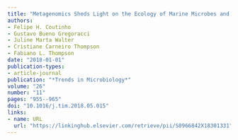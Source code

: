 ```yaml
---
title: "Metagenomics Sheds Light on the Ecology of Marine Microbes and Their Viruses"
authors:
- Felipe H. Coutinho
- Gustavo Bueno Gregoracci
- Juline Marta Walter
- Cristiane Carneiro Thompson
- Fabiano L. Thompson
date: "2018-01-01"
publication-types:
- article-journal
publication: "*Trends in Microbiology*"
volume: "26"
number: "11"
pages: "955--965"
doi: "10.1016/j.tim.2018.05.015"
links:
- name: URL
  url: "https://linkinghub.elsevier.com/retrieve/pii/S0966842X18301331"
---
```


